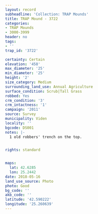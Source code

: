 ```yaml
---
layout: record
subheadline: 'Collection: TRAP Mounds'
title: TRAP Mound - 3722
categories:
- TRAP Mounds
- 3000-3999
header: no
tags:
- ''
trap_id: '3722'

certainty: Certain
elevation: '458'
max_diameter: '25'
min_diameter: '25'
height: '2'
size_category: Medium
surrounding_land_use: Annual Agriculture
surface_condition: Scrub|Tall Grass
robbed: Yes
crm_condition: '3'
crm_intactness: '1'
campaign: '2011'
source: Survey
municipality: Viden
locality: ''
bgcode: DS001
notes: |-
  1 old robbers' trench on the top.


rights: standard


maps:
  lat: 42.6285
  lon: 25.2442
date: 2018-05-16
land_use_source: Photo
photo: Good
bg_code: ''
akb_code: ''
latitude: '42.590222'
longitude: '25.260639'
---
```

